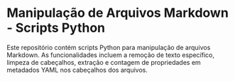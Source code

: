 # Manipulação de Arquivos Markdown - Scripts Python

Este repositório contém scripts Python para manipulação de arquivos Markdown. As funcionalidades incluem a remoção de texto específico, limpeza de cabeçalhos, extração e contagem de propriedades em metadados YAML nos cabeçalhos dos arquivos.

